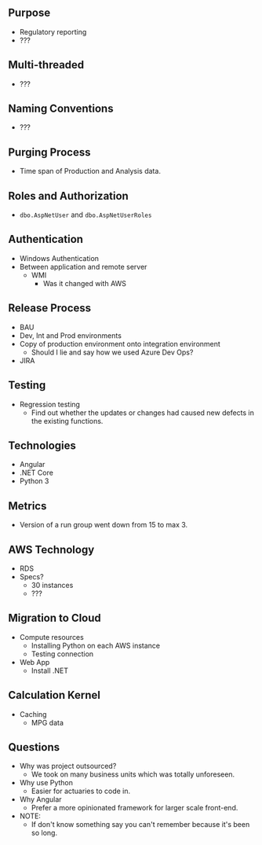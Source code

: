## Purpose
- Regulatory reporting
- ???

## Multi-threaded
- ???

## Naming Conventions
- ???

## Purging Process
- Time span of Production and Analysis data.

## Roles and Authorization
- `dbo.AspNetUser` and `dbo.AspNetUserRoles`

## Authentication
- Windows Authentication
- Between application and remote server
	- WMI
		- Was it changed with AWS

## Release Process
 - BAU
 - Dev, Int and Prod environments
 - Copy of production environment onto integration environment
	 - Should I lie and say how we used Azure Dev Ops?
 - JIRA

## Testing
- Regression testing
	- Find out whether the updates or changes had caused new defects in the existing functions. 

## Technologies
- Angular
- .NET Core
- Python 3

## Metrics
- Version of a run group went down from 15 to max 3.

## AWS Technology
- RDS
- Specs?
	- 30 instances
	- ???

## Migration to Cloud
- Compute resources
	- Installing Python on each AWS instance
	- Testing connection 
- Web App
	- Install .NET

## Calculation Kernel
- Caching
	- MPG data

## Questions
- Why was project outsourced?
	- We took on many business units which was totally unforeseen.
- Why use Python
	- Easier for actuaries to code in.
- Why Angular
	- Prefer a more opinionated framework for larger scale front-end.
- NOTE:
	- If don't know something say you can't remember because it's been so long.